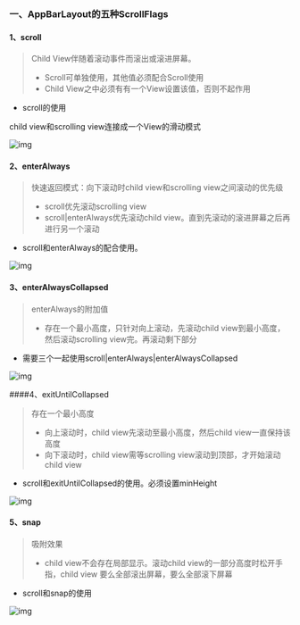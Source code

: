 

### 一、AppBarLayout的五种ScrollFlags

#### 1、scroll

> Child View伴随着滚动事件而滚出或滚进屏幕。
>
> * Scroll可单独使用，其他值必须配合Scroll使用
> * Child View之中必须有有一个View设置该值，否则不起作用



* scroll的使用

child view和scrolling view连接成一个View的滑动模式

![img](https://upload-images.jianshu.io/upload_images/1094967-877bd6d61a4e22f9.gif?imageMogr2/auto-orient/strip%7CimageView2/2/w/338)



#### 2、enterAlways

> 快速返回模式：向下滚动时child view和scrolling view之间滚动的优先级
>
> * scroll优先滚动scrolling view
> * scroll|enterAlways优先滚动child view。直到先滚动的滚进屏幕之后再进行另一个滚动

* scroll和enterAlways的配合使用。

![img](https://upload-images.jianshu.io/upload_images/1094967-e0873ea34c4637a5.gif?imageMogr2/auto-orient/strip%7CimageView2/2/w/338)



#### 3、enterAlwaysCollapsed

> enterAlways的附加值
>
> * 存在一个最小高度，只针对向上滚动，先滚动child view到最小高度，然后滚动scrolling view完。再滚动剩下部分



* 需要三个一起使用scroll|enterAlways|enterAlwaysCollapsed

![img](https://upload-images.jianshu.io/upload_images/1094967-4ab6365b7fac590e.gif?imageMogr2/auto-orient/strip%7CimageView2/2/w/338)



####4、exitUntilCollapsed

> 存在一个最小高度
>
> * 向上滚动时，child view先滚动至最小高度，然后child view一直保持该高度
> * 向下滚动时，child view需等scrolling view滚动到顶部，才开始滚动child view

* scroll和exitUntilCollapsed的使用。必须设置minHeight

![img](https://upload-images.jianshu.io/upload_images/1094967-6f683857f6d567ca.gif?imageMogr2/auto-orient/strip%7CimageView2/2/w/338)



#### 5、snap

> 吸附效果
>
> * child view不会存在局部显示。滚动child view的一部分高度时松开手指，child view 要么全部滚出屏幕，要么全部滚下屏幕



*  scroll和snap的使用

![img](https://upload-images.jianshu.io/upload_images/1094967-7d9619ee3fb0d974.gif?imageMogr2/auto-orient/strip%7CimageView2/2/w/338)